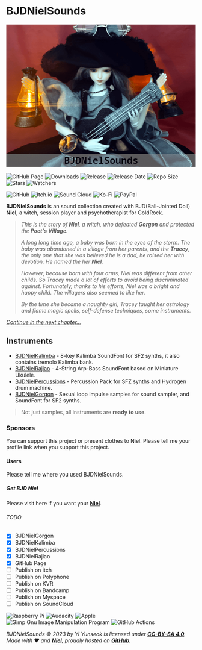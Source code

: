 # BJDNielSounds

![BJDNielSounds](images/BJDNielSounds.png)

![GitHub Page](https://github.com/YGGDRASIL-STUDIO/BJDNielSounds/actions/workflows/jekyll-gh-pages.yml/badge.svg) ![Downloads](https://img.shields.io/github/downloads/YGGDRASIL-STUDIO/BJDNielSounds/total) ![Release](https://img.shields.io/github/v/release/YGGDRASIL-STUDIO/BJDNielSounds) ![Release Date](https://img.shields.io/github/release-date/YGGDRASIL-STUDIO/BJDNielSounds) ![Repo Size](https://img.shields.io/github/repo-size/YGGDRASIL-STUDIO/BJDNielSounds) ![Stars](https://img.shields.io/github/stars/YGGDRASIL-STUDIO/BJDNielSounds) ![Watchers](https://img.shields.io/github/watchers/YGGDRASIL-STUDIO/BJDNielSounds)

![GitHub](https://img.shields.io/badge/github-%23121011.svg?style=for-the-badge&logo=github&logoColor=white) ![Itch.io](https://img.shields.io/badge/Itch-%23FF0B34.svg?style=for-the-badge&logo=Itch.io&logoColor=white) ![Sound Cloud](https://img.shields.io/badge/sound%20cloud-FF5500?style=for-the-badge&logo=soundcloud&logoColor=white) ![Ko-Fi](https://img.shields.io/badge/Ko--fi-F16061?style=for-the-badge&logo=ko-fi&logoColor=white) ![PayPal](https://img.shields.io/badge/PayPal-00457C?style=for-the-badge&logo=paypal&logoColor=white)


**BJDNielSounds** is an sound collection created with BJD(Ball-Jointed Doll) **Niel**, a witch, session player and psychotherapist for GoldRock.

>_This is the story of **Niel**, a witch, who defeated **Gorgon** and protected the **Poet's Village**._
>
>_A long long time ago, a baby was born in the eyes of the storm. The baby was abandoned in a village from her parents, and the **Tracey**, the only one that she was believed he is a dad, he raised her with devotion. He named the her **Niel**._
>
>_However, because born with four arms, Niel was different from other childs. So Tracey made a lot of efforts to avoid being discriminated against. Fortunately, thanks to his efforts, Niel was a bright and happy child. The villagers also seemed to like her._
>
>_By the time she became a naughty girl, Tracey taught her astrology and flame magic spells, self-defense techniques, some instruments._

_[Continue in the next chapter...](BJDNielKalimba)_

## Instruments

- [BJDNielKalimba](BJDNielKalimba) - 8-key Kalimba SoundFont for SF2 synths, it also contains tremolo Kalimba bank.
- [BJDNielRajiao](BJDNielRajiao) - 4-String Arp-Bass SoundFont based on Miniature Ukulele.
- [BJDNielPercussions](BJDNielPercussions) - Percussion Pack for SFZ synths and Hydrogen drum machine.
- [BJDNielGorgon](BJDNielGorgon) - Sexual loop impulse samples for sound sampler, and SoundFont for SF2 synths.

>Not just samples, all instruments are **ready to use**.

### Sponsors

You can support this project or present clothes to Niel. Please tell me your profile link when you support this project.

#### Users

Please tell me where you used BJDNielSounds.

##### Get BJD Niel

Please visit here if you want your **[Niel](https://s.click.aliexpress.com/e/_oDj63f7)**.

###### TODO

- [x] BJDNielGorgon
- [x] BJDNielKalimba
- [x] BJDNielPercussions
- [x] BJDNielRajiao
- [x] GitHub Page
- [ ] Publish on itch
- [ ] Publish on Polyphone
- [ ] Publish on KVR
- [ ] Publish on Bandcamp
- [ ] Publish on Myspace
- [ ] Publish on SoundCloud

![Raspberry Pi](https://img.shields.io/badge/-RaspberryPi-C51A4A?style=for-the-badge&logo=Raspberry-Pi) ![Audacity](https://img.shields.io/badge/Audacity-0000CC?style=for-the-badge&logo=audacity&logoColor=white) ![Apple](https://img.shields.io/badge/Apple-%23000000.svg?style=for-the-badge&logo=apple&logoColor=white) ![Gimp Gnu Image Manipulation Program](https://img.shields.io/badge/Gimp-657D8B?style=for-the-badge&logo=gimp&logoColor=FFFFFF) ![GitHub Actions](https://img.shields.io/badge/github%20actions-%232671E5.svg?style=for-the-badge&logo=githubactions&logoColor=white)

_BJDNielSounds :copyright: 2023 by Yi Yunseok is licensed under **[CC-BY-SA 4.0](https://creativecommons.org/licenses/by-sa/4.0/)**. Made with :heart: and **[Niel](https://s.click.aliexpress.com/e/_oDj63f7)**, proudly hosted on **[GitHub](https://github.com/)**._
